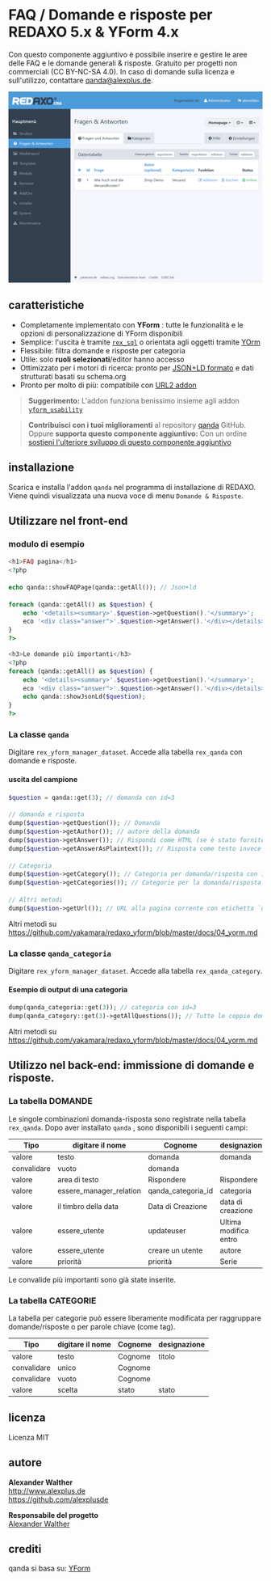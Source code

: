 # FAQ / Domande e risposte per REDAXO 5.x & YForm 4.x

Con questo componente aggiuntivo è possibile inserire e gestire le aree delle FAQ e le domande generali & risposte. Gratuito per progetti non commerciali (CC BY-NC-SA 4.0). In caso di domande sulla licenza e sull'utilizzo, contattare qanda@alexplus.de.

![Logo GitHub](https://raw.githubusercontent.com/alexplusde/qanda/main/docs/screenshot.png)


## caratteristiche

* Completamente implementato con **YForm** : tutte le funzionalità e le opzioni di personalizzazione di YForm disponibili
* Semplice: l'uscita è tramite [`rex_sql`](https://redaxo.org/doku/master/datenbank-queries) o orientata agli oggetti tramite [YOrm](https://github.com/yakamara/redaxo_yform_docs/blob/master/de_de/yorm.md)
* Flessibile: filtra domande e risposte per categoria
* Utile: solo **ruoli selezionati**/editor hanno accesso
* Ottimizzato per i motori di ricerca: pronto per [JSON+LD formato](https://jsonld.com/question-and-answer/) e dati strutturati basati su schema.org
* Pronto per molto di più: compatibile con [URL2 addon](https://github.com/tbaddade/redaxo_url)

> **Suggerimento:** L'addon funziona benissimo insieme agli addon [`yform_usability`](https://github.com/FriendsOfREDAXO/yform_usability/)

> **Contribuisci con i tuoi miglioramenti** al repository [qanda](https://github.com/alexplusde/qanda) GitHub. Oppure **supporta questo componente aggiuntivo:** Con un ordine [sostieni l'ulteriore sviluppo di questo componente aggiuntivo](https://github.com/sponsors/alexplusde)

## installazione

Scarica e installa l'addon `qanda` nel programma di installazione di REDAXO. Viene quindi visualizzata una nuova voce di menu `Domande & Risposte`.

## Utilizzare nel front-end

### modulo di esempio

```php
<h1>FAQ pagina</h1>
<?php

echo qanda::showFAQPage(qanda::getAll()); // Json+ld

foreach (qanda::getAll() as $question) {
    echo '<details><summary>'.$question->getQuestion().'</summary>';
    eco '<div class="answer">'.$question->getAnswer().'</div></details>';
}
?>
```

```php
<h3>Le domande più importanti</h3>
<?php
foreach (qanda::getAll() as $question) {
    echo '<details><summary>'.$question->getQuestion().'</summary>';
    eco '<div class="answer">'.$question->getAnswer().'</div></details>';
    echo qanda::showJsonLd($question);
}
?>
```

### La classe `qanda`

Digitare `rex_yform_manager_dataset`. Accede alla tabella `rex_qanda` con domande e risposte.

#### uscita del campione

```php
$question = qanda::get(3); // domanda con id=3

// domanda e risposta
dump($question->getQuestion()); // Domanda
dump($question->getAuthor()); // autore della domanda
dump($question->getAnswer()); // Rispondi come HTML (se è stato fornito un editor)
dump($question->getAnswerAsPlaintext()); // Risposta come testo invece di HTML

// Categoria
dump($question->getCategory()); // Categoria per domanda/risposta con id=3
dump($question->getCategories()); // Categorie per la domanda/risposta con id=3

// Altri metodi
dump($question->getUrl()); // URL alla pagina corrente con etichetta `question-header-{id}
```

Altri metodi su https://github.com/yakamara/redaxo_yform/blob/master/docs/04_yorm.md

### La classe `qanda_categoria`

Digitare `rex_yform_manager_dataset`. Accede alla tabella `rex_qanda_category`.

#### Esempio di output di una categoria

```php
dump(qanda_categoria::get(3)); // categoria con id=3
dump(qanda_category::get(3)->getAllQuestions()); // Tutte le coppie domanda-risposta della categoria id=3
```

Altri metodi su https://github.com/yakamara/redaxo_yform/blob/master/docs/04_yorm.md

## Utilizzo nel back-end: immissione di domande e risposte.

### La tabella DOMANDE

Le singole combinazioni domanda-risposta sono registrate nella tabella `rex_qanda`. Dopo aver installato `qanda` , sono disponibili i seguenti campi:

| Tipo        | digitare il nome          | Cognome              | designazione          |
| ----------- | ------------------------- | -------------------- | --------------------- |
| valore      | testo                     | domanda              | domanda               |
| convalidare | vuoto                     | domanda              |                       |
| valore      | area di testo             | Rispondere           | Rispondere            |
| valore      | essere_manager_relation | qanda_categoria_id | categoria             |
| valore      | il timbro della data      | Data di Creazione    | data di creazione     |
| valore      | essere_utente             | updateuser           | Ultima modifica entro |
| valore      | essere_utente             | creare un utente     | autore                |
| valore      | priorità                  | priorità             | Serie                 |

Le convalide più importanti sono già state inserite.

### La tabella CATEGORIE

La tabella per categorie può essere liberamente modificata per raggruppare domande/risposte o per parole chiave (come tag).

| Tipo        | digitare il nome | Cognome | designazione |
| ----------- | ---------------- | ------- | ------------ |
| valore      | testo            | Cognome | titolo       |
| convalidare | unico            | Cognome |              |
| convalidare | vuoto            | Cognome |              |
| valore      | scelta           | stato   | stato        |

## licenza

Licenza MIT

## autore

**Alexander Walther**  
http://www.alexplus.de  
https://github.com/alexplusde

**Responsabile del progetto**  
[Alexander Walther](https://github.com/alexplusde)

## crediti

qanda si basa su: [YForm](https://github.com/yakamara/redaxo_yform)  
